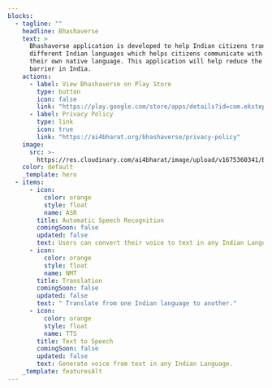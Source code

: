 ```yaml
---
blocks:
  - tagline: ""
    headline: Bhashaverse
    text: >
      Bhashaverse application is developed to help Indian citizens translate
      different Indian languages which helps citizens communicate with others in
      their own native language. This application will help reduce the language
      barrier in India.
    actions:
      - label: View Bhashaverse on Play Store
        type: button
        icon: false
        link: "https://play.google.com/store/apps/details?id=com.ekstep.bhashaverse"
      - label: Privacy Policy
        type: link
        icon: true
        link: "https://ai4bharat.org/bhashaverse/privacy-policy"
    image:
      src: >-
        https://res.cloudinary.com/ai4bharat/image/upload/v1675360341/Bhashaverse1_k4c61u.webp
    color: default
    _template: hero
  - items:
      - icon:
          color: orange
          style: float
          name: ASR
        title: Automatic Speech Recognition
        comingSoon: false
        updated: false
        text: Users can convert their voice to text in any Indian Language.
      - icon:
          color: orange
          style: float
          name: NMT
        title: Translation
        comingSoon: false
        updated: false
        text: " Translate from one Indian language to another."
      - icon:
          color: orange
          style: float
          name: TTS
        title: Text to Speech
        comingSoon: false
        updated: false
        text: Generate voice from text in any Indian Language.
    _template: featuresAlt
---
```

